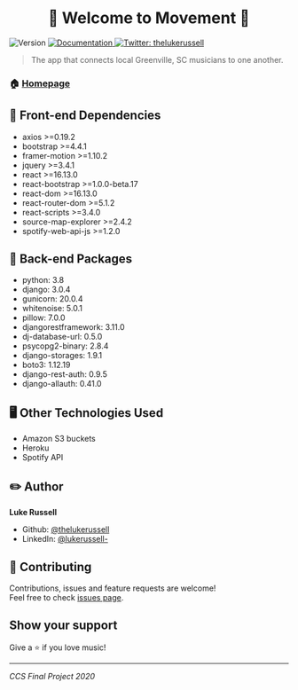 <h1 align="center">🎼 Welcome to Movement 🎸</h1>
<p>
  <img alt="Version" src="https://img.shields.io/badge/version-0.1.0-blue.svg?cacheSeconds=2592000" />
  <a href="https://github.com/TheLukeRussell/movement#readme" target="_blank">
    <img alt="Documentation" src="https://img.shields.io/badge/documentation-yes-brightgreen.svg" />
  </a>
  <a href="https://twitter.com/thelukerussell" target="_blank">
    <img alt="Twitter: thelukerussell" src="https://img.shields.io/twitter/follow/thelukerussell.svg?style=social" />
  </a>
</p>

> The app that connects local Greenville, SC musicians to one another.

### 🏠 [Homepage](https://final-project-thelukerussell.herokuapp.com/)

## 💾 Front-end Dependencies

* axios >=0.19.2
* bootstrap >=4.4.1
* framer-motion >=1.10.2
* jquery >=3.4.1
* react >=16.13.0
* react-bootstrap >=1.0.0-beta.17
* react-dom >=16.13.0
* react-router-dom >=5.1.2
* react-scripts >=3.4.0
* source-map-explorer >=2.4.2
* spotify-web-api-js >=1.2.0

## 💾 Back-end Packages

* python: 3.8
* django: 3.0.4
* gunicorn: 20.0.4
* whitenoise: 5.0.1
* pillow: 7.0.0
* djangorestframework: 3.11.0
* dj-database-url: 0.5.0
* psycopg2-binary: 2.8.4
* django-storages: 1.9.1
* boto3: 1.12.19
* django-rest-auth: 0.9.5
* django-allauth: 0.41.0

## 🖥 Other Technologies Used

* Amazon S3 buckets
* Heroku
* Spotify API

## ✏️ Author

 **Luke Russell**

* Github: [@thelukerussell](https://github.com/thelukerussell)
* LinkedIn: [@lukerussell-](https://linkedin.com/in/lukerussell-)

## 🤝 Contributing

Contributions, issues and feature requests are welcome!<br />Feel free to check [issues page](https://github.com/TheLukeRussell/movement/issues). 

## Show your support

Give a ⭐️ if you love music!

***
_CCS Final Project 2020_
